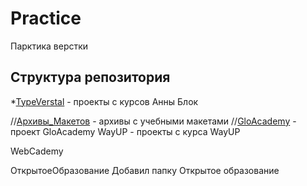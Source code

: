 # Practice
Парктика верстки

## Структура репозитория

*[TypeVerstal](/TypeVerstal) - проекты с курсов Анны Блок

//[Архивы_Макетов](/Архивы_Макетов) - архивы с учебными макетами
//[GloAcademy](/GloAcademy/SpaceX) - проект GloAcademy
WayUP - проекты с курса WayUP

WebCademy


ОткрытоеОбразование
Добавил папку Открытое образование
